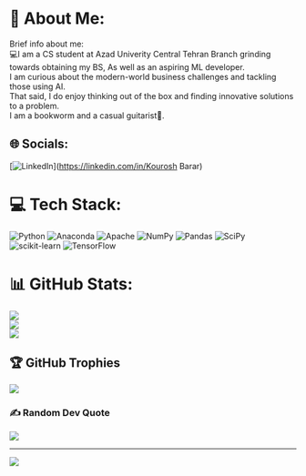 # 💫 About Me:
Brief info about me:<br>💻I am a CS student at Azad Univerity Central Tehran Branch grinding towards obtaining my BS, As well as an aspiring ML developer.<br>I am curious about the modern-world business challenges and tackling those using AI.<br>That said, I do enjoy thinking out of the box and finding innovative solutions to a problem.<br>I am a bookworm and a casual guitarist🎸.


## 🌐 Socials:
[![LinkedIn](https://img.shields.io/badge/LinkedIn-%230077B5.svg?logo=linkedin&logoColor=white)](https://linkedin.com/in/Kourosh Barar) 

# 💻 Tech Stack:
![Python](https://img.shields.io/badge/python-3670A0?style=for-the-badge&logo=python&logoColor=ffdd54) ![Anaconda](https://img.shields.io/badge/Anaconda-%2344A833.svg?style=for-the-badge&logo=anaconda&logoColor=white) ![Apache](https://img.shields.io/badge/apache-%23D42029.svg?style=for-the-badge&logo=apache&logoColor=white) ![NumPy](https://img.shields.io/badge/numpy-%23013243.svg?style=for-the-badge&logo=numpy&logoColor=white) ![Pandas](https://img.shields.io/badge/pandas-%23150458.svg?style=for-the-badge&logo=pandas&logoColor=white) ![SciPy](https://img.shields.io/badge/SciPy-%230C55A5.svg?style=for-the-badge&logo=scipy&logoColor=%white) ![scikit-learn](https://img.shields.io/badge/scikit--learn-%23F7931E.svg?style=for-the-badge&logo=scikit-learn&logoColor=white) ![TensorFlow](https://img.shields.io/badge/TensorFlow-%23FF6F00.svg?style=for-the-badge&logo=TensorFlow&logoColor=white)
# 📊 GitHub Stats:
![](https://github-readme-stats.vercel.app/api?username=cyrusBarar&theme=dark&hide_border=true&include_all_commits=false&count_private=false)<br/>
![](https://github-readme-streak-stats.herokuapp.com/?user=cyrusBarar&theme=dark&hide_border=true)<br/>
![](https://github-readme-stats.vercel.app/api/top-langs/?username=cyrusBarar&theme=dark&hide_border=true&include_all_commits=false&count_private=false&layout=compact)

## 🏆 GitHub Trophies
![](https://github-profile-trophy.vercel.app/?username=cyrusBarar&theme=radical&no-frame=false&no-bg=true&margin-w=4)

### ✍️ Random Dev Quote
![](https://quotes-github-readme.vercel.app/api?type=vetical&theme=dark)

---
[![](https://visitcount.itsvg.in/api?id=cyrusBarar&icon=0&color=5)](https://visitcount.itsvg.in)

<!-- Proudly created with GPRM ( https://gprm.itsvg.in ) -->

